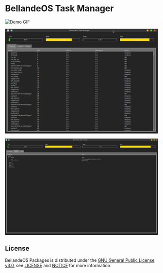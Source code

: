 # BellandeOS Task Manager

![Demo GIF](bellandeos_task_manager.gif)

![Screenshot](bellandeos_task_manager.png)

![Screenshot](bellandeos_task_manager_2.png)


## License

BellandeOS Packages is distributed under the [GNU General Public License v3.0](https://www.gnu.org/licenses/gpl-3.0.en.html), see [LICENSE](https://github.com/Algorithm-Model-Research/bellande_operating_system_package/blob/main/LICENSE) and [NOTICE](https://github.com/Algorithm-Model-Research/bellande_operating_system_package/blob/main/LICENSE) for more information.
